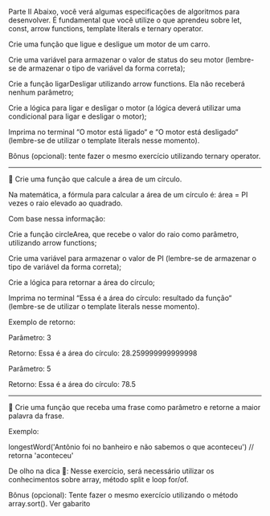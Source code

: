 Parte II
Abaixo, você verá algumas especificações de algoritmos para desenvolver. É fundamental que você utilize o que aprendeu sobre let, const, arrow functions, template literals e ternary operator.

Crie uma função que ligue e desligue um motor de um carro.

Crie uma variável para armazenar o valor de status do seu motor (lembre-se de armazenar o tipo de variável da forma correta);

Crie a função ligarDesligar utilizando arrow functions. Ela não receberá nenhum parâmetro;

Crie a lógica para ligar e desligar o motor (a lógica deverá utilizar uma condicional para ligar e desligar o motor);

Imprima no terminal “O motor está ligado“ e “O motor está desligado“ (lembre-se de utilizar o template literals nesse momento).

Bônus (opcional): tente fazer o mesmo exercício utilizando ternary operator.

--------------------------------------------------------------------------------------------------------

🚀 Crie uma função que calcule a área de um círculo.

Na matemática, a fórmula para calcular a área de um círculo é: área = PI vezes o raio elevado ao quadrado.

Com base nessa informação:

Crie a função circleArea, que recebe o valor do raio como parâmetro, utilizando arrow functions;

Crie uma variável para armazenar o valor de PI (lembre-se de armazenar o tipo de variável da forma correta);

Crie a lógica para retornar a área do círculo;

Imprima no terminal “Essa é a área do círculo: resultado da função“ (lembre-se de utilizar o template literals nesse momento).

Exemplo de retorno:

Parâmetro: 3

Retorno: Essa é a área do círculo: 28.259999999999998

Parâmetro: 5

Retorno: Essa é a área do círculo: 78.5

--------------------------------------------------------------------------------------------------------
🚀 Crie uma função que receba uma frase como parâmetro e retorne a maior palavra da frase.

Exemplo:

  longestWord('Antônio foi no banheiro e não sabemos o que aconteceu') // retorna 'aconteceu'

  De olho na dica 👀: Nesse exercício, será necessário utilizar os conhecimentos sobre array, método split e loop for/of.

Bônus (opcional): Tente fazer o mesmo exercício utilizando o método array.sort().
Ver gabarito

